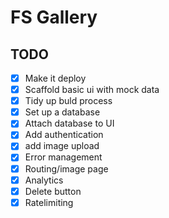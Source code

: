 # FS Gallery

## TODO

- [x] Make it deploy
- [x] Scaffold basic ui with mock data
- [x] Tidy up buld process
- [x] Set up a database
- [x] Attach database to UI
- [x] Add authentication
- [x] add image upload
- [x] Error management
- [x] Routing/image page
- [x] Analytics
- [x] Delete button
- [x] Ratelimiting
